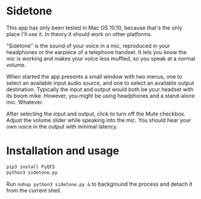 # Sidetone

This app has only been tested in Mac OS 10.10, because that's the only place I'll use it.
In theory it should work on other platforms.

"Sidetone" is the sound of your voice in a mic, reproduced in your headphones or the 
earpiece of a telephone handset.
It lets you know the mic is working and makes your voice less muffled, so you speak at a normal volume.

When started the app presents a small window with two menus,
one to select an available input audio source,
and one to select an available output destination.
Typically the input and output would both be your headset with its boom mike.
However, you might be using headphones and a stand-alone mic.
Whatever.

After selecting the input and output, click to turn off the Mute checkbox.
Adjust the volume slider while speaking into the mic.
You should hear your own voice in the output with minimal latency.

# Installation and usage

```bash
pip3 install PyQt5
python3 sidetone.py
```

Run `nohup python3 sidetone.py &` to background the process and detach it from the current shell.
